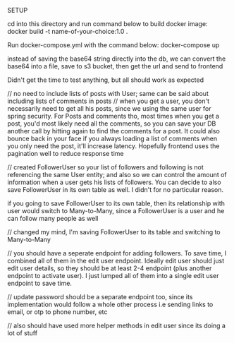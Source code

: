





SETUP 

cd into this directory and run command below to build docker image:
docker build -t name-of-your-choice:1.0 .

Run docker-compose.yml with the command below:
docker-compose up


instead of saving the base64 string directly into the  db, we can convert the base64 into a file, save to s3 bucket, 
then get the url and send to frontend


Didn't get the time to test anything, but all should work as expected

// no need to include lists of posts with User; same can be said about including lists of comments in posts
// when you get a user, you don't necessarily need to get all his posts, since we using the same user for spring
security. For Posts and comments tho, most times when you  get a post, you'd most likely need all the comments, 
so you can save your DB another call by hitting again to find the comments for a post. It could also bounce back in
your face if you always loading a list of comments when you only need the post, it'll increase latency. Hopefully
frontend uses the pagination well to reduce response time


// created FollowerUser so your list of followers and following is not referencing the same User entity; and also so
we can control the amount of information when a user gets his lists of followers. You can decide to also save 
FollowerUser in its own table as well. I didn't for no particular reason. 

if you going to save FollowerUser to its own table, then its relationship with user would switch to Many-to-Many, since 
a FollowerUser is a user and he can follow many people as well

// changed my mind, I'm saving FollowerUser to its table and switching to Many-to-Many

// you should have a seperate endpoint for adding followers. To save time, I combined all of them in the edit user 
endpoint. Ideally edit user should just edit user details, so they should be at least 2-4 endpoint (plus another 
endpoint to activate user). I just lumped all of them into a single edit user endpoint to save time. 

// update password should be a separate endpoint too, since its implementation would follow a whole other process i.e
sending links to email, or otp to phone number, etc

// also should have used more helper methods in edit user since its doing a lot of stuff
